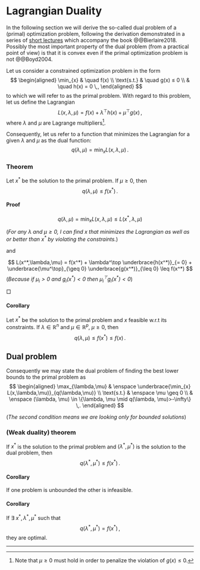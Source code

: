 
# Lagrangian Duality

In the following section we will derive the so-called dual problem of a (primal) optimization problem, following the derivation demonstrated in a series of [short lectures](https://youtube.com/playlist?list=PL10NOnsbP5Q61XSVk-3yNOY2qLI-wTM6k&si=swJzRNlXSozeE2Rm) which accompany the book @@Bierlaire2018.
Possibly the most important property of the dual problem (from a practical point of view) is that it is convex even if the primal optimization problem is not @@Boyd2004.

Let us consider a constrained optimization problem in the form
$$
\begin{aligned}
	\min_{x} & \quad f(x) \\
	\text{s.t.} & \quad g(x) ≤ 0 \\
	            & \quad h(x) = 0 \,,
\end{aligned}
$$
to which we will refer to as the primal problem. With regard to this problem, let us define the Lagrangian
$$
L(x,\lambda,\mu) = f(x) + \lambda^\top h(x) + \mu^\top g(x) \,,
$$
where $\lambda$ and $\mu$ are Lagrange multipliers[^1].

Consequently, let us refer to a function that minimizes the Lagrangian for a given $\lambda$ and $\mu$ as the dual function:
$$
q(\lambda,\mu) = \min_{x} L(x,\lambda,\mu) \,.
$$

### Theorem
Let $x^*$ be the solution to the primal problem. If $\mu \geq 0$, then
$$
q(\lambda,\mu) \leq f(x^*) \,.
$$

#### Proof 
$$
q(\lambda,\mu) = \min_{x} L(x,\lambda,\mu) \leq L(x^*,\lambda,\mu)
$$

(*For any $\lambda$ and $\mu \geq 0$, I can find $x$ that minimizes the Lagrangian as well as or better than $x^*$ by violating the constraints.*)

<!--. As an example, I can potentially find an $x$ that mismatches the signs of $\lambda_i$ and $h_i(x) \neq 0$ while not increasing the values of $f(x)$ and $g_i(x)$*)-->

and

$$
L(x^*,\lambda,\mu) = f(x^*) + \lambda^\top \underbrace{h(x^*)}_{= 0} + \underbrace{\mu^\top}_{\geq 0} \underbrace{g(x^*)}_{\leq 0} \leq f(x^*)
$$
(*Because if $\mu_i > 0$ and $g_i(x^*) < 0$ then $\mu_i^\top g_i(x^*) < 0$*)

$\Box$

#### Corollary
Let $x^*$ be the solution to the primal problem and $x$ feasible w.r.t its constraints. If $\lambda \in \mathbb{R}^n$ and $\mu \in \mathbb{R}^p$, $\mu \geq 0$, then
$$
q(\lambda,\mu) \leq f(x^*) \leq f(x) \,.
$$

<!--(*This might be important for iterative approaches*)-->

## Dual problem
Consequently we may state the dual problem of finding the best lower bounds to the primal problem as
$$
\begin{aligned}
	\max_{\lambda,\mu} & \enspace \underbrace{\min_{x} L(x,\lambda,\mu)}_{q(\lambda,\mu)} \\
	\text{s.t.} & \enspace \mu \geq 0 \\
              & \enspace (\lambda, \mu) \in \{\lambda, \mu \mid q(\lambda, \mu)>-\infty\} \,.
\end{aligned}
$$

(*The second condition means we are looking only for bounded solutions*)

### (Weak duality) theorem
If $x^*$ is the solution to the primal problem and $(\lambda^*,\mu^*)$ is the solution to the dual problem, then 
$$
	q(\lambda^*,\mu^*) \leq f(x^*) \,.
$$

#### Corollary

If one problem is unbounded the other is infeasible.

#### Corollary
If $\exists \ x^*, \lambda^*, \mu^*$ such that
$$
	q(\lambda^*,\mu^*) = f(x^*) \,,
$$
they are optimal.

---
[^1]: Note that $\mu \geq 0$ must hold in order to penalize the violation of $g(x) \leq 0$. 
